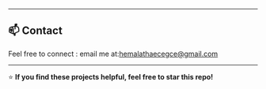 
---

## 📫 Contact

Feel free to connect :
        email me at:hemalathaecegce@gmail.com

---

⭐ **If you find these projects helpful, feel free to star this repo!**
